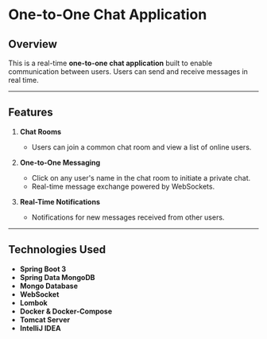 # One-to-One Chat Application

## Overview

This is a real-time **one-to-one chat application** built to enable communication between users. Users can send and receive messages in real time.

---

## Features

1. **Chat Rooms**
    - Users can join a common chat room and view a list of online users.


2. **One-to-One Messaging**
    - Click on any user's name in the chat room to initiate a private chat.
    - Real-time message exchange powered by WebSockets.


3. **Real-Time Notifications**
    - Notifications for new messages received from other users.
   
---

## Technologies Used

- **Spring Boot 3**
- **Spring Data MongoDB**
- **Mongo Database**
- **WebSocket**
- **Lombok**
- **Docker & Docker-Compose**
- **Tomcat Server**
- **IntelliJ IDEA**